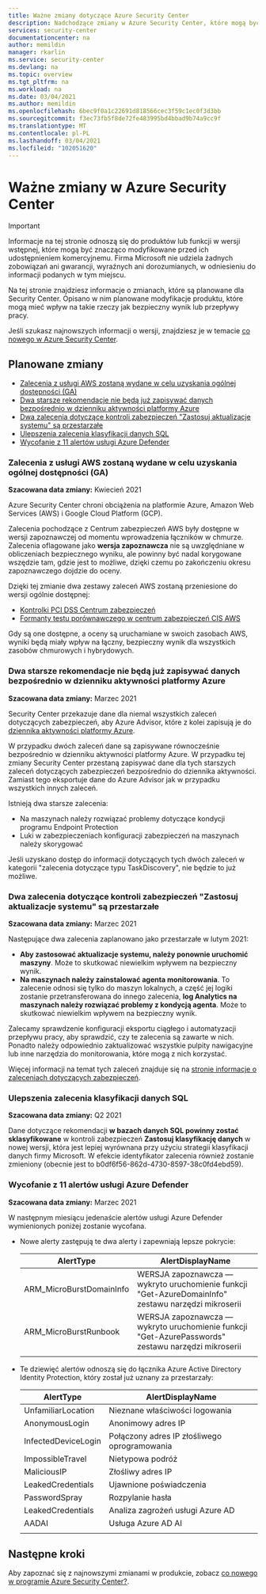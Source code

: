 ```yaml
---
title: Ważne zmiany dotyczące Azure Security Center
description: Nadchodzące zmiany w Azure Security Center, które mogą być potrzebne, i dla których może być konieczne zaplanowanie
services: security-center
documentationcenter: na
author: memildin
manager: rkarlin
ms.service: security-center
ms.devlang: na
ms.topic: overview
ms.tgt_pltfrm: na
ms.workload: na
ms.date: 03/04/2021
ms.author: memildin
ms.openlocfilehash: 6bec9f0a1c22691d818566cec3f59c1ec0f3d3bb
ms.sourcegitcommit: f3ec73fb5f8de72fe483995bd4bbad9b74a9cc9f
ms.translationtype: MT
ms.contentlocale: pl-PL
ms.lasthandoff: 03/04/2021
ms.locfileid: "102051620"
---
```

# <a name="important-upcoming-changes-to-azure-security-center"></a>Ważne zmiany w Azure Security Center

> [!IMPORTANT]
> Informacje na tej stronie odnoszą się do produktów lub funkcji w wersji wstępnej, które mogą być znacząco modyfikowane przed ich udostępnieniem komercyjnemu. Firma Microsoft nie udziela żadnych zobowiązań ani gwarancji, wyraźnych ani dorozumianych, w odniesieniu do informacji podanych w tym miejscu.

Na tej stronie znajdziesz informacje o zmianach, które są planowane dla Security Center. Opisano w nim planowane modyfikacje produktu, które mogą mieć wpływ na takie rzeczy jak bezpieczny wynik lub przepływy pracy.

Jeśli szukasz najnowszych informacji o wersji, znajdziesz je w temacie [co nowego w Azure Security Center](release-notes.md).


## <a name="planned-changes"></a>Planowane zmiany

- [Zalecenia z usługi AWS zostaną wydane w celu uzyskania ogólnej dostępności (GA)](#recommendations-from-aws-will-be-released-for-general-availability-ga)
- [Dwa starsze rekomendacje nie będą już zapisywać danych bezpośrednio w dzienniku aktywności platformy Azure](#two-legacy-recommendations-will-no-longer-write-data-directly-to-azure-activity-log)
- [Dwa zalecenia dotyczące kontroli zabezpieczeń "Zastosuj aktualizacje systemu" są przestarzałe](#two-recommendations-from-apply-system-updates-security-control-being-deprecated)
- [Ulepszenia zalecenia klasyfikacji danych SQL](#enhancements-to-sql-data-classification-recommendation)
- [Wycofanie z 11 alertów usługi Azure Defender](#deprecation-of-11-azure-defender-alerts)


### <a name="recommendations-from-aws-will-be-released-for-general-availability-ga"></a>Zalecenia z usługi AWS zostaną wydane w celu uzyskania ogólnej dostępności (GA)

**Szacowana data zmiany:** Kwiecień 2021

Azure Security Center chroni obciążenia na platformie Azure, Amazon Web Services (AWS) i Google Cloud Platform (GCP).

Zalecenia pochodzące z Centrum zabezpieczeń AWS były dostępne w wersji zapoznawczej od momentu wprowadzenia łączników w chmurze. Zalecenia oflagowane jako **wersja zapoznawcza** nie są uwzględniane w obliczeniach bezpiecznego wyniku, ale powinny być nadal korygowane wszędzie tam, gdzie jest to możliwe, dzięki czemu po zakończeniu okresu zapoznawczego dojdzie do oceny.

Dzięki tej zmianie dwa zestawy zaleceń AWS zostaną przeniesione do wersji ogólnie dostępnej:

- [Kontrolki PCI DSS Centrum zabezpieczeń](https://docs.aws.amazon.com/securityhub/latest/userguide/securityhub-pci-controls.html)
- [Formanty testu porównawczego w centrum zabezpieczeń CIS AWS](https://docs.aws.amazon.com/securityhub/latest/userguide/securityhub-cis-controls.html)

Gdy są one dostępne, a oceny są uruchamiane w swoich zasobach AWS, wyniki będą miały wpływ na łączny, bezpieczny wynik dla wszystkich zasobów chmurowych i hybrydowych. 



### <a name="two-legacy-recommendations-will-no-longer-write-data-directly-to-azure-activity-log"></a>Dwa starsze rekomendacje nie będą już zapisywać danych bezpośrednio w dzienniku aktywności platformy Azure 

**Szacowana data zmiany:** Marzec 2021

Security Center przekazuje dane dla niemal wszystkich zaleceń dotyczących zabezpieczeń, aby Azure Advisor, które z kolei zapisują je do [dziennika aktywności platformy Azure](../azure-monitor/essentials/activity-log.md).

W przypadku dwóch zaleceń dane są zapisywane równocześnie bezpośrednio w dzienniku aktywności platformy Azure. W przypadku tej zmiany Security Center przestaną zapisywać dane dla tych starszych zaleceń dotyczących zabezpieczeń bezpośrednio do dziennika aktywności. Zamiast tego eksportuje dane do Azure Advisor jak w przypadku wszystkich innych zaleceń. 

Istnieją dwa starsze zalecenia:
- Na maszynach należy rozwiązać problemy dotyczące kondycji programu Endpoint Protection
- Luki w zabezpieczeniach konfiguracji zabezpieczeń na maszynach należy skorygować

Jeśli uzyskano dostęp do informacji dotyczących tych dwóch zaleceń w kategorii "zalecenia dotyczące typu TaskDiscovery", nie będzie to już możliwe.

### <a name="two-recommendations-from-apply-system-updates-security-control-being-deprecated"></a>Dwa zalecenia dotyczące kontroli zabezpieczeń "Zastosuj aktualizacje systemu" są przestarzałe 

**Szacowana data zmiany:** Marzec 2021

Następujące dwa zalecenia zaplanowano jako przestarzałe w lutym 2021:

- **Aby zastosować aktualizacje systemu, należy ponownie uruchomić maszyny**. Może to skutkować niewielkim wpływem na bezpieczny wynik.
- **Na maszynach należy zainstalować agenta monitorowania**. To zalecenie odnosi się tylko do maszyn lokalnych, a część jej logiki zostanie przetransferowana do innego zalecenia, **log Analytics na maszynach należy rozwiązać problemy z kondycją agenta**. Może to skutkować niewielkim wpływem na bezpieczny wynik.

Zalecamy sprawdzenie konfiguracji eksportu ciągłego i automatyzacji przepływu pracy, aby sprawdzić, czy te zalecenia są zawarte w nich. Ponadto należy odpowiednio zaktualizować wszystkie pulpity nawigacyjne lub inne narzędzia do monitorowania, które mogą z nich korzystać.

Więcej informacji na temat tych zaleceń znajduje się na [stronie informacje o zaleceniach dotyczących zabezpieczeń](recommendations-reference.md).


### <a name="enhancements-to-sql-data-classification-recommendation"></a>Ulepszenia zalecenia klasyfikacji danych SQL

**Szacowana data zmiany:** Q2 2021

Dane dotyczące rekomendacji **w bazach danych SQL powinny zostać sklasyfikowane** w kontroli zabezpieczeń **Zastosuj klasyfikację danych** w nowej wersji, która jest lepiej wyrównana przy użyciu strategii klasyfikacji danych firmy Microsoft. W efekcie identyfikator zalecenia również zostanie zmieniony (obecnie jest to b0df6f56-862d-4730-8597-38c0fd4ebd59).


### <a name="deprecation-of-11-azure-defender-alerts"></a>Wycofanie z 11 alertów usługi Azure Defender

**Szacowana data zmiany:** Marzec 2021

W następnym miesiącu jedenaście alertów usługi Azure Defender wymienionych poniżej zostanie wycofana.

- Nowe alerty zastępują te dwa alerty i zapewniają lepsze pokrycie:

    | AlertType                | AlertDisplayName                                                         |
    |--------------------------|--------------------------------------------------------------------------|
    | ARM_MicroBurstDomainInfo | WERSJA zapoznawcza — wykryto uruchomienie funkcji "Get-AzureDomainInfo" zestawu narzędzi mikroserii |
    | ARM_MicroBurstRunbook    | WERSJA zapoznawcza — wykryto uruchomienie funkcji "Get-AzurePasswords" zestawu narzędzi mikroserii  |
    |                          |                                                                          |

- Te dziewięć alertów odnoszą się do łącznika Azure Active Directory Identity Protection, który został już uznany za przestarzały:

    | AlertType           | AlertDisplayName              |
    |---------------------|-------------------------------|
    | UnfamiliarLocation  | Nieznane właściwości logowania |
    | AnonymousLogin      | Anonimowy adres IP          |
    | InfectedDeviceLogin | Połączony adres IP złośliwego oprogramowania     |
    | ImpossibleTravel    | Nietypowa podróż               |
    | MaliciousIP         | Złośliwy adres IP          |
    | LeakedCredentials   | Ujawnione poświadczenia            |
    | PasswordSpray       | Rozpylanie hasła                |
    | LeakedCredentials   | Analiza zagrożeń usługi Azure AD  |
    | AADAI               | Usługa Azure AD AI                   |
    |                     |                               |
 



## <a name="next-steps"></a>Następne kroki

Aby zapoznać się z najnowszymi zmianami w produkcie, zobacz [co nowego w programie Azure Security Center?](release-notes.md).
